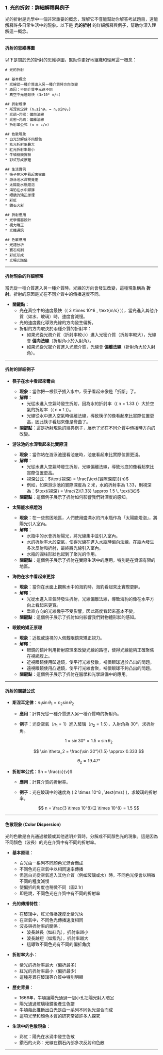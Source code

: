 ### 1. 光的折射：詳細解釋與例子

光的折射是光學中一個非常重要的概念，理解它不僅能幫助你解答考試題目，還能解釋許多日常生活中的現象。以下是 **光的折射** 的詳細解釋與例子，幫助你深入理解這一概念。

---
#### **折射的思維導圖**

以下是關於光的折射的思維導圖，幫助你更好地組織和理解這一概念：


```markmap
# 光的折射

## 基本概念
* 光線從一種介質進入另一種介質時方向改變
* 原因：不同介質中光速不同
* 真空中光速最快 (3×10⁸ m/s)

## 折射規律
* 斯涅耳定律 (n₁sinθ₁ = n₂sinθ₂)
* 光疏→光密：偏向法線
* 光密→光疏：偏離法線
* 折射率公式 (n = c/v)

## 色散現象
* 白光分解成不同顏色
* 紫光折射率最大
* 紅光折射率最小
* 牛頓稜鏡實驗
* 彩虹形成原理

## 生活實例
* 筷子在水中看起來彎曲
* 游泳池水深視覺差
* 太陽能水瓶燈泡
* 海豹在水中顯胖
* 眼鏡的矯正原理
* 彩虹
* 鑽石火彩

## 折射應用
* 光學儀器設計
* 視力矯正
* 光纖通訊

## 色散應用
* 光譜分析
* 寶石切割
* 彩虹形成
* 光柵光譜儀
```

---

#### **折射現象的詳細解釋**

當光從一種介質進入另一種介質時，光線的方向會發生改變，這種現象稱為 **折射**。折射的原因是光在不同介質中的傳播速度不同。  

- **關鍵點**：  
    - 光在真空中的速度最快（\( 3 \times 10^8 \, \text{m/s} \)），當光進入其他介質（如水、玻璃）時，速度會減慢。  
    - 光的速度變化導致光線的方向發生偏折。  
    - 折射的方向取決於兩種介質的折射率：  
        - 如果光從光疏介質（折射率較小）進入光密介質（折射率較大），光線會 **偏向法線**（折射角小於入射角）。  
        - 如果光從光密介質進入光疏介質，光線會 **偏離法線**（折射角大於入射角）。

---

#### **折射的詳細例子**

- **筷子在水中看起來彎曲** 
    - **現象**：當你把一根筷子插入水中，筷子看起來像是「折斷」了。  
    - **解釋**：  
        - 光從水進入空氣時發生折射，因為水的折射率（\( n = 1.33 \)）大於空氣的折射率（\( n = 1 \)）。  
        - 光線從水中進入空氣時偏離法線，導致筷子的像看起來比實際位置更高，因此筷子看起來像是彎曲了。  
    - **關鍵點**：這是折射現象的經典例子，展示了光在不同介質中傳播時方向的改變。

- **游泳池的水深看起來比實際淺**  
    - **現象**：當你站在游泳池邊看池底時，池底看起來比實際位置更淺。  
    - **解釋**：  
        - 光從水進入空氣時發生折射，光線偏離法線，導致池底的像看起來比實際位置更高。  
        - 視深公式：$\text{視深} = \frac{\text{實際深度}}{n}$  
        - 例如，如果游泳池的實際深度為 2 米，水的折射率為 1.33，則視深為：$\text{視深} = \frac{2}{1.33} \approx 1.5 \, \text{米}$  
    - **關鍵點**：這個例子展示了折射如何影響我們對深度的感知。

- **太陽能水瓶燈泡**  
    - **現象**：在一些貧困地區，人們使用盛滿水的汽水瓶作為「太陽能燈泡」，將陽光引入室內。  
    - **解釋**：  
        - 水瓶中的水會折射陽光，將光線集中並引入室內。  
        - 水的折射率大於空氣，使得光線在進入水瓶時偏向法線，在瓶內發生多次反射和折射，最終將光線引入室內。  
        - 水瓶的圓柱形狀也起到了聚光的作用。
    - **關鍵點**：這個例子展示了折射在實際生活中的應用，特別是在資源有限的地區。

- **海豹在水中看起來更胖**  
    - **現象**：當你在水面上觀察水中的海豹時，海豹看起來比實際更胖。  
    - **解釋**：  
        - 光從水進入空氣時發生折射，光線偏離法線，導致海豹的像在水平方向上看起來更寬。  
        - 垂直方向的光線幾乎不受影響，因此高度看起來基本不變。
    - **關鍵點**：這個例子展示了折射如何影響我們對物體形狀的感知。

- **眼鏡的矯正原理**  
    - **現象**：近視或遠視的人佩戴眼鏡來矯正視力。  
    - **解釋**：  
        - 眼鏡的鏡片利用折射原理來改變光線的路徑，使得光線能夠正確聚焦在視網膜上。  
        - 近視眼鏡使用凹透鏡，使平行光線發散，補償眼球過於凸出的問題。
        - 遠視眼鏡使用凸透鏡，使平行光線會聚，補償眼球不夠凸出的問題。
    - **關鍵點**：這個例子展示了折射在醫學和光學設備中的應用。

---

#### **折射的關鍵公式**

- **斯涅耳定律**：$n_1 \sin \theta_1 = n_2 \sin \theta_2$ 
    - **應用**：計算光從一種介質進入另一種介質時的折射角。  
    - **例子**：光從空氣（$n_1 = 1$）進入玻璃（$n_2 = 1.5$），入射角為 30°，求折射角。  
    
        $$
        1 \times \sin 30° = 1.5 \times \sin \theta_2
        $$

        $$
        \sin \theta_2 = \frac{\sin 30°}{1.5} \approx 0.333
        $$

        $$\theta_2 \approx 19.47°$$

- **折射率公式**：$n = \frac{c}{v}$  
    - **應用**：計算介質的折射率。  
    - **例子**：光在玻璃中的速度為 \( 2 \times 10^8 \, \text{m/s} \)，求玻璃的折射率。  

        $$
        n = \frac{3 \times 10^8}{2 \times 10^8} = 1.5
        $$

---

#### **色散現象 (Color Dispersion)**

光的色散是白光通過棱鏡或其他透明介質時，分解成不同顏色光的現象。這是因為不同顏色（波長）的光在介質中有不同的折射率。

- **基本原理**：
    - 白光由一系列不同顏色光混合而成
    - 不同色光在空氣中以相同速率傳播
    - 但當白光從空氣進入其他介質（例如玻璃或水）時，不同色光便會以稍微不同的程度減慢
    - 使偏折的角度也稍微不同（圖2.1r）
    - 即是說，不同色光在介質中有不同的折射率

- **光的傳播特性**：
    - 在玻璃中，紅光傳播速度比紫光快
    - 在空氣中，不同色光傳播速度相同
    - 波長與折射率的關係：
        - 波長越長（如紅光），折射率越小
        - 波長越短（如紫光），折射率越大
        - 這導致不同色光有不同的偏折角度

- **折射率大小**：
    - 紫光的折射率最大（偏折最多）
    - 紅光的折射率最小（偏折最少）
    - 這種差異在玻璃等介質中特別明顯

- **歷史背景**：
    - 1666年，牛頓讓陽光通過一個小孔把陽光射入暗室
    - 陽光通過玻璃稜鏡後產生色譜
    - 牛頓藉此推斷出白光是由一系列不同色光混合而成
    - 這項光學和顏色本質的研究常被許多人探究

- **生活中的色散現象**：
    - 彩虹：陽光在水滴中發生色散
    - 鑽石的火彩：光線在鑽石內部多次反射和色散

---
